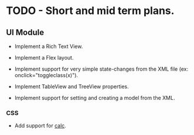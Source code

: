 
# TODO - Short and mid term plans.

## UI Module

* Implement a Rich Text View.

* Implement a Flex layout.

* Implement support for very simple state-changes from the XML file (ex: onclick="toggleclass(x)").

* Implement TableView and TreeView properties.

* Implement support for setting and creating a model from the XML.

### CSS

* Add support for [calc](https://developer.mozilla.org/en-US/docs/Web/CSS/calc).
